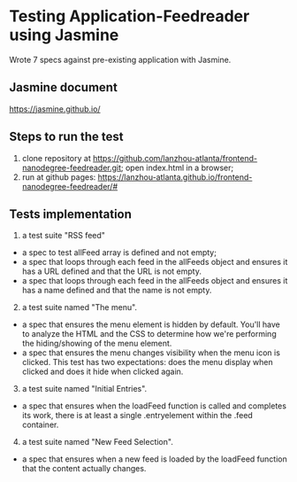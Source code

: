 # Testing Application-Feedreader using Jasmine
Wrote 7 specs against pre-existing application with Jasmine. 
## Jasmine document
https://jasmine.github.io/

## Steps to run the test
1. clone repository at https://github.com/lanzhou-atlanta/frontend-nanodegree-feedreader.git; open index.html in a browser;
2. run at github pages: https://lanzhou-atlanta.github.io/frontend-nanodegree-feedreader/#

## Tests implementation
1. a test suite "RSS feed"
- a spec to test allFeed array is defined and not empty;
- a spec that loops through each feed in the allFeeds object and ensures it has a URL defined and that the URL is not empty.
- a spec that loops through each feed in the allFeeds object and ensures it has a name defined and that the name is not empty.
2. a test suite named "The menu".
- a spec that ensures the menu element is hidden by default. You'll have to analyze the HTML and the CSS to determine how we're performing the hiding/showing of the menu element.
- a spec that ensures the menu changes visibility when the menu icon is clicked. This test has two expectations: does the menu display when clicked and does it hide when clicked again.
3. a test suite named "Initial Entries".
- a spec that ensures when the loadFeed function is called and completes its work, there is at least a single .entryelement within the .feed container.
4. a test suite named "New Feed Selection".
- a spec that ensures when a new feed is loaded by the loadFeed function that the content actually changes.


